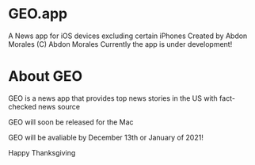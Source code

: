 # GEO.app
A News app for iOS devices excluding certain iPhones
Created by Abdon Morales
(C) Abdon Morales
Currently the app is under development!
# About GEO
GEO is a news app that provides top news stories in the US with fact-checked news source

GEO will soon be released for the Mac

GEO will be avaliable by December 13th or January of 2021!

Happy Thanksgiving
